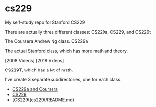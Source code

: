 # cs229

My self-study repo for Stanford CS229

There are actually three different classes: CS229a, CS229, and CS229t

The Coursera Andrew Ng class.  CS229a

The actual Stanford class, which has more math and theory.

[2008 Videos]
[2018 Videos]

CS229T, which has a lot of math.

I've create 3 separate subdirectories, one for each class.

- [CS229a and Coursera](cs229a/README.md)
- [CS229](cs229/README.md)
- [CS229t(cs229t/README.md)

